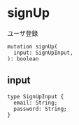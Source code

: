 # signUp

ユーザ登録

```gql
mutation signUp(
  input: SignUpInput,
): boolean
```

## input

```gql
type SignUpInput {
  email: String;
  password: String;
}
```
